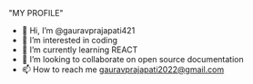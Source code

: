"MY PROFILE"
- 👋 Hi, I’m @gauravprajapati421
- 👀 I’m interested in coding
- 🌱 I’m currently learning REACT         
- 💞️ I’m looking to collaborate on open source documentation
- 📫 How to reach me gauravprajapati2022@gmail.com

<!---
gauravprajapati421/gauravprajapati421 is a ✨ special ✨ repository because its `README.md` (this file) appears on your GitHub profile.
You can click the Preview link to take a look at your changes.
--->
